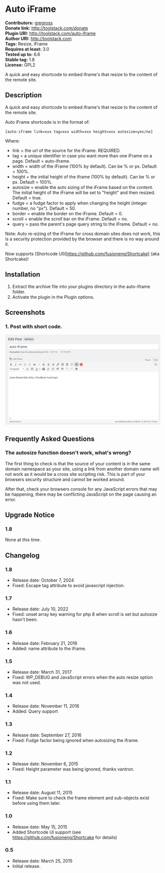 # Auto iFrame #
**Contributors:** [gregross](https://profiles.wordpress.org/gregross/)  
**Donate link:** http://toolstack.com/donate  
**Plugin URI:** http://toolstack.com/auto-iframe  
**Author URI:** http://toolstack.com  
**Tags:** Resize, iFrame  
**Requires at least:** 3.0  
**Tested up to:** 6.6  
**Stable tag:** 1.8  
**License:** GPL2  

A quick and easy shortcode to embed iframe's that resize to the content of the remote site.

## Description ##

A quick and easy shortcode to embed iframe's that resize to the content of the remote site.

Auto iFrame shortcode is in the format of:

	[auto-iframe link=xxx tag=xxx width=xxx height=xxx autosize=yes/no]

Where:

* link = the url of the source for the iFrame.  REQUIRED.
* tag = a unique identifier in case you want more than one iFrame on a page.  Default = auto-iframe.
* width = width of the iFrame (100% by default).  Can be % or px.  Default = 100%.
* height = the initial height of the iframe (100% by default).  Can be % or px.  Default = 100%.
* autosize = enable the auto sizing of the iFrame based on the content.  The initial height of the iFrame will be set to "height" and then resized.  Default = true.
* fudge = a fudge factor to apply when changing the height (integer number, no "px").  Default = 50.
* border = enable the border on the iFrame.  Default = 0.
* scroll = enable the scroll bar on the iFrame.  Default = no.
* query = pass the parent's page query string to the iFrame.  Default = no.

Note: Auto re-sizing of the iFrame for cross domain sites does not work, this is a security protection provided by the browser and there is no way around it.

Now supports (Shortcode UI)[https://github.com/fusioneng/Shortcake] (aka Shortcake)!

## Installation ##

1. Extract the archive file into your plugins directory in the auto-iframe folder.
2. Activate the plugin in the Plugin options.

## Screenshots ##

### 1. Post with short code. ###
![Post with short code.](assets/screenshot-1.png)


## Frequently Asked Questions ##
### The autosize function doesn't work, what's wrong? ###

The first thing to check is that the source of your content is in the same domain namespace as your site, using a link from another domain name will not work as it would be a cross site scripting risk.  This is part of your browsers security structure and cannot be worked around.

After that, check your browsers console for any JavaScript errors that may be happening, there may be conflicting JavaScript on the page causing an error.

## Upgrade Notice ##
### 1.8 ###
None at this time.

## Changelog ##
### 1.8 ###
* Release date: October 7, 2024
* Fixed: Escape tag attribute to avoid javascript injection.

### 1.7 ###
* Release date: July 10, 2022
* Fixed: unset array key warning for php 8 when scroll is set but autosize hasn't been.

### 1.6 ###
* Release date: February 21, 2018
* Added: name attribute to the iframe.

### 1.5 ###
* Release date: March 31, 2017
* Fixed: WP_DEBUG and JavaScript errors when the auto resize option was not used.

### 1.4 ###
* Release date: November 11, 2016
* Added: Query support

### 1.3 ###
* Release date: September 27, 2016
* Fixed: Fudge factor being ignored when autosizing the iframe.

### 1.2 ###
* Release date: November 6, 2015
* Fixed: Height parameter was being ignored, thanks vantron.

### 1.1 ###
* Release date: August 11, 2015
* Fixed: Make sure to check the frame element and sub-objects exist before using them later.

### 1.0 ###
* Release date: May 15, 2015
* Added Shortcode UI support (see https://github.com/fusioneng/Shortcake for details)

### 0.5 ###
* Release date: March 25, 2015
* Initial release.
